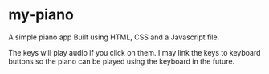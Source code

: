 # my-piano

A simple piano app 
Built using HTML, CSS and a Javascript file.

The keys will play audio if you click on them. I may link the keys to keyboard buttons so the piano can be played using the keyboard in the future.
